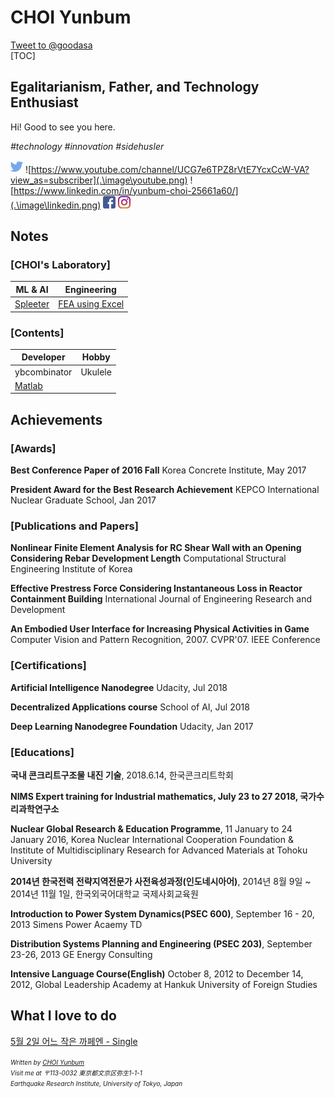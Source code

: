 <script language="javascript" type="text/javascript">
        document.write("<font color='green' size='1'>This document was last modified on " + document.lastModified + "</font>");
</script>
# CHOI Yunbum

<div><a href="https://twitter.com/intent/tweet?screen_name=goodasa&ref_src=twsrc%5Etfw" class="twitter-mention-button" data-show-count="false">Tweet to @goodasa</a><script async src="https://platform.twitter.com/widgets.js" charset="utf-8"></script></div>
[TOC]

## Egalitarianism, Father, and Technology Enthusiast

Hi! Good to see you here.

*#technology #innovation #sidehusler*

![](.\image\twitter.png) ![https://www.youtube.com/channel/UCG7e6TPZ8rVtE7YcxCcW-VA?view_as=subscriber](.\image\youtube.png) ![https://www.linkedin.com/in/yunbum-choi-25661a60/](.\image\linkedin.png) ![](.\image\facebook.png) ![](.\image\instagram.png)



## Notes

### [CHOI's Laboratory]

| ML & AI                                                      | Engineering                                                  |
| ------------------------------------------------------------ | ------------------------------------------------------------ |
| [Spleeter](https://www.notion.so/goodasa/Spleeter-786c17ef84614a1ebb891dd07970068c) | [FEA using Excel](./contents/(190724)feaExcel/feaExcel.html) |

### [Contents]

| Developer                               | Hobby   |
| --------------------------------------- | ------- |
| ybcombinator                            | Ukulele |
| [Matlab](./contents/matlab/matlab.html) |         |



## Achievements

### [Awards]

**Best Conference Paper of 2016 Fall** Korea Concrete Institute, May 2017

**President Award for the Best Research Achievement** KEPCO International Nuclear Graduate School, Jan 2017



### [Publications and Papers]

**Nonlinear Finite Element Analysis for RC Shear Wall with an Opening Considering Rebar Development Length** Computational Structural Engineering Institute of Korea

**Effective Prestress Force Considering Instantaneous Loss in Reactor Containment Building** International Journal of Engineering Research and Development

**An Embodied User Interface for Increasing Physical Activities in Game** Computer Vision and Pattern Recognition, 2007. CVPR'07. IEEE Conference



### [Certifications]

**Artificial Intelligence Nanodegree** Udacity, Jul 2018

**Decentralized Applications course** School of AI, Jul 2018

**Deep Learning Nanodegree Foundation** Udacity, Jan 2017



### [Educations]

**국내 콘크리트구조물 내진 기술**, 2018.6.14, 한국콘크리트학회

**NIMS Expert training for Industrial mathematics, July 23 to 27 2018, 국가수리과학연구소**

**Nuclear Global Research & Education Programme**, 11 January to 24 January 2016, Korea Nuclear International Cooperation Foundation & Institute of Multidisciplinary Research for Advanced Materials at Tohoku University

**2014년 한국전력 전략지역전문가 사전육성과정(인도네시아어)**, 2014년 8월 9일 ~ 2014년 11월 1일, 한국외국어대학교 국제사회교육원

**Introduction to Power System Dynamics(PSEC 600)**, September 16 - 20, 2013 Simens Power Acaemy TD

**Distribution Systems Planning and Engineering (PSEC 203)**, September 23-26, 2013 GE Energy Consulting

**Intensive Language Course(English)** October 8, 2012 to December 14, 2012, Global Leadership Academy at Hankuk University of Foreign Studies



## What I love to do

[5월 2일 어느 작은 까페엔 - Single](https://itunes.apple.com/us/artist//552288415)



<address>
    <font size=1>
        Written by <a href="mailto:yunbum@eri.u-tokyo.ac.jp">CHOI Yunbum</a><br> 
        Visit me at 〒113-0032 東京都文京区弥生1-1-1<br>
        Earthquake Research Institute, University of Tokyo, Japan
    </font>
</address>

